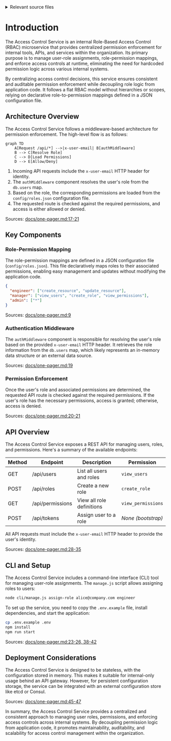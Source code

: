 <details>
<summary>Relevant source files</summary>

The following files were used as context for generating this wiki page:

- [README.md](https://github.com/aanickode/access-control-service/blob/main/README.md)
- [docs/one-pager.md](https://github.com/aanickode/access-control-service/blob/main/docs/one-pager.md)
</details>

# Introduction

The Access Control Service is an internal Role-Based Access Control (RBAC) microservice that provides centralized permission enforcement for internal tools, APIs, and services within the organization. Its primary purpose is to manage user-role assignments, role-permission mappings, and enforce access controls at runtime, eliminating the need for hardcoded permission logic across various internal systems.

By centralizing access control decisions, this service ensures consistent and auditable permission enforcement while decoupling role logic from application code. It follows a flat RBAC model without hierarchies or scopes, relying on declarative role-to-permission mappings defined in a JSON configuration file.

## Architecture Overview

The Access Control Service follows a middleware-based architecture for permission enforcement. The high-level flow is as follows:

```mermaid
graph TD
    A[Request /api/*] -->|x-user-email| B[authMiddleware]
    B --> C[Resolve Role]
    C --> D[Load Permissions]
    D --> E[Allow/Deny]
```

1. Incoming API requests include the `x-user-email` HTTP header for identity.
2. The `authMiddleware` component resolves the user's role from the `db.users` map.
3. Based on the role, the corresponding permissions are loaded from the `config/roles.json` configuration file.
4. The requested route is checked against the required permissions, and access is either allowed or denied.

Sources: [docs/one-pager.md:17-21]()

## Key Components

### Role-Permission Mapping

The role-permission mappings are defined in a JSON configuration file (`config/roles.json`). This file declaratively maps roles to their associated permissions, enabling easy management and updates without modifying the application code.

```json
{
  "engineer": ["create_resource", "update_resource"],
  "manager": ["view_users", "create_role", "view_permissions"],
  "admin": ["*"]
}
```

Sources: [docs/one-pager.md:9]()

### Authentication Middleware

The `authMiddleware` component is responsible for resolving the user's role based on the provided `x-user-email` HTTP header. It retrieves the role information from the `db.users` map, which likely represents an in-memory data structure or an external data source.

Sources: [docs/one-pager.md:19]()

### Permission Enforcement

Once the user's role and associated permissions are determined, the requested API route is checked against the required permissions. If the user's role has the necessary permissions, access is granted; otherwise, access is denied.

Sources: [docs/one-pager.md:20-21]()

## API Overview

The Access Control Service exposes a REST API for managing users, roles, and permissions. Here's a summary of the available endpoints:

| Method | Endpoint         | Description                   | Permission         |
|--------|------------------|-------------------------------|--------------------|
| GET    | /api/users       | List all users and roles      | `view_users`       |
| POST   | /api/roles       | Create a new role             | `create_role`      |
| GET    | /api/permissions | View all role definitions     | `view_permissions` |
| POST   | /api/tokens      | Assign user to a role         | *None (bootstrap)* |

All API requests must include the `x-user-email` HTTP header to provide the user's identity.

Sources: [docs/one-pager.md:28-35]()

## CLI and Setup

The Access Control Service includes a command-line interface (CLI) tool for managing user-role assignments. The `manage.js` script allows assigning roles to users:

```bash
node cli/manage.js assign-role alice@company.com engineer
```

To set up the service, you need to copy the `.env.example` file, install dependencies, and start the application:

```bash
cp .env.example .env
npm install
npm run start
```

Sources: [docs/one-pager.md:23-26, 38-42]()

## Deployment Considerations

The Access Control Service is designed to be stateless, with the configuration stored in memory. This makes it suitable for internal-only usage behind an API gateway. However, for persistent configuration storage, the service can be integrated with an external configuration store like etcd or Consul.

Sources: [docs/one-pager.md:45-47]()

In summary, the Access Control Service provides a centralized and consistent approach to managing user roles, permissions, and enforcing access controls across internal systems. By decoupling permission logic from application code, it promotes maintainability, auditability, and scalability for access control management within the organization.